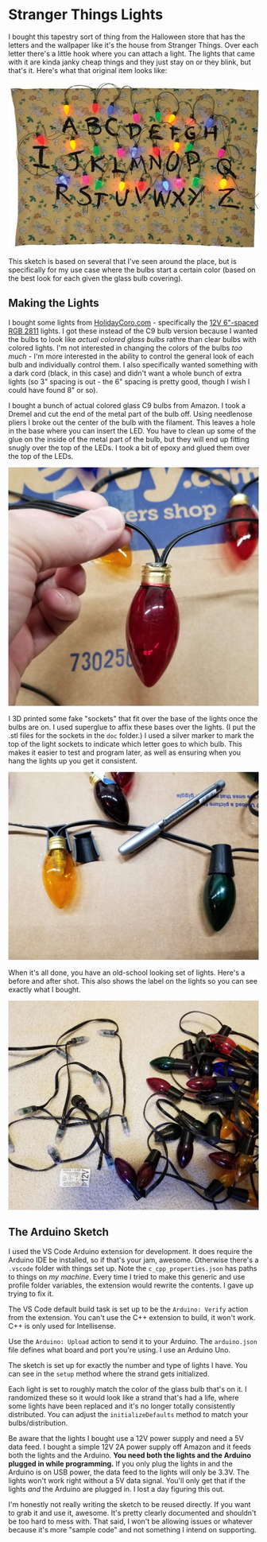 # Stranger Things Lights

I bought this tapestry sort of thing from the Halloween store that has the letters and the wallpaper like it's the house from Stranger Things. Over each letter there's a little hook where you can attach a light. The lights that came with it are kinda janky cheap things and they just stay on or they blink, but that's it. Here's what that original item looks like:

![The tapestry thing](doc/tapestry.jpg)

This sketch is based on several that I've seen around the place, but is specifically for my use case where the bulbs start a certain color (based on the best look for each given the glass bulb covering).

## Making the Lights

I bought some lights from [HolidayCoro.com](http://holidaycoro.com) - specifically the [12V 6"-spaced RGB 2811](http://www.holidaycoro.com/6-Inch-Pixel-Node-String-Waterproof-Plug-12v-p/712-wp.htm) lights. I got these instead of the C9 bulb version because I wanted the bulbs to look like _actual colored glass bulbs_ rathre than clear bulbs with colored lights. I'm not interested in changing the colors of the bulbs _too much_ - I'm more interested in the ability to control the general look of each bulb and individually control them. I also specifically wanted something with a dark cord (black, in this case) and didn't want a whole bunch of extra lights (so 3" spacing is out - the 6" spacing is pretty good, though I wish I could have found 8" or so).

I bought a bunch of actual colored glass C9 bulbs from Amazon. I took a Dremel and cut the end of the metal part of the bulb off. Using needlenose pliers I broke out the center of the bulb with the filament. This leaves a hole in the base where you can insert the LED. You have to clean up some of the glue on the inside of the metal part of the bulb, but they will end up fitting snugly over the top of the LEDs. I took a bit of epoxy and glued them over the top of the LEDs.

![Glue the bulb over the top of the LED](doc/bulb_epoxy.jpg)

I 3D printed some fake "sockets" that fit over the base of the lights once the bulbs are on. I used superglue to affix these bases over the lights. (I put the .stl files for the sockets in the `doc` folder.) I used a silver marker to mark the top of the light sockets to indicate which letter goes to which bulb. This makes it easier to test and program later, as well as ensuring when you hang the lights up you get it consistent.

![Glue the sockets on the base of the bulbs](doc/glue_sockets.jpg)

When it's all done, you have an old-school looking set of lights. Here's a before and after shot. This also shows the label on the lights so you can see exactly what I bought.

![Before and after the LEDs get bulbs](doc/string_complete.jpg)

## The Arduino Sketch

I used the VS Code Arduino extension for development. It does require the Arduino IDE be installed, so if that's your jam, awesome. Otherwise there's a `.vscode` folder with things set up. Note the `c_cpp_properties.json` has paths to things on _my machine_. Every time I tried to make this generic and use profile folder variables, the extension would rewrite the contents. I gave up trying to fix it.

The VS Code default build task is set up to be the `Arduino: Verify` action from the extension. You can't use the C++ extension to build, it won't work. C++ is only used for Intellisense.

Use the `Arduino: Upload` action to send it to your Arduino. The `arduino.json` file defines what board and port you're using. I use an Arduino Uno.

The sketch is set up for exactly the number and type of lights I have. You can see in the `setup` method where the strand gets initialized.

Each light is set to roughly match the color of the glass bulb that's on it. I randomized these so it would look like a strand that's had a life, where some lights have been replaced and it's no longer totally consistently distributed. You can adjust the `initializeDefaults` method to match your bulbs/distribution.

Be aware that the lights I bought use a 12V power supply and need a 5V data feed. I bought a simple 12V 2A power supply off Amazon and it feeds both the lights and the Arduino. **You need both the lights and the Arduino plugged in while programming.** If you only plug the lights in and the Arduino is on USB power, the data feed to the lights will only be 3.3V. The lights won't work right without a 5V data signal. You'll only get that if the lights _and_ the Arduino are plugged in. I lost a day figuring this out.

I'm honestly not really writing the sketch to be reused directly. If you want to grab it and use it, awesome. It's pretty clearly documented and shouldn't be too hard to mess with. That said, I won't be allowing issues or whatever because it's more "sample code" and not something I intend on supporting.
